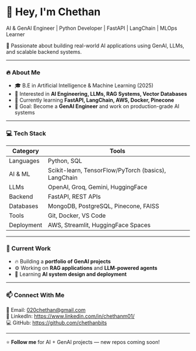 # 👋 Hey, I'm Chethan  
AI & GenAI Engineer | Python Developer | FastAPI | LangChain | MLOps Learner

🚀 Passionate about building real-world AI applications using GenAI, LLMs, and scalable backend systems.

---

### 🔥 About Me
- 🎓 B.E in Artificial Intelligence & Machine Learning (2025)
- 🤖 Interested in **AI Engineering, LLMs, RAG Systems, Vector Databases**
- 🌱 Currently learning **FastAPI, LangChain, AWS, Docker, Pinecone**
- 🎯 Goal: Become a **GenAI Engineer** and work on production-grade AI systems

---

### 💻 Tech Stack
| Category | Tools |
|----------|-------|
| Languages | Python, SQL |
| AI & ML | Scikit-learn, TensorFlow/PyTorch (basics), LangChain |
| LLMs | OpenAI, Groq, Gemini, HuggingFace |
| Backend | FastAPI, REST APIs |
| Databases | MongoDB, PostgreSQL, Pinecone, FAISS |
| Tools | Git, Docker, VS Code |
| Deployment | AWS, Streamlit, HuggingFace Spaces |

---

### 🚧 Current Work
- 🔥 Building a **portfolio of GenAI projects**
- ⚙️ Working on **RAG applications** and **LLM-powered agents**
- 🧠 Learning **AI system design and deployment**

---

### 📫 Connect With Me
📩 Email: 020chethan@gmail.com  
🔗 LinkedIn: https://www.linkedin.com/in/chethanm01/  
💻 GitHub: https://github.com/chethanbits  

---

⭐️ **Follow me** for AI + GenAI projects — new repos coming soon!
